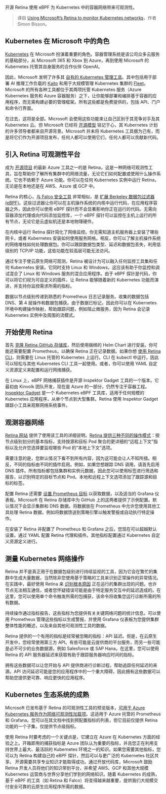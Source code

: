 
<!--
title: 使用Microsoft的Retina监控Kubernetes网络
cover: ./cover.png
-->

开源 Retina 使用 eBPF 为 Kubernetes 中的容器网络带来可观测性。

> 译自 [Using Microsoft’s Retina to monitor Kubernetes networks](https://www.infoworld.com/article/3714683/using-microsoft-s-retina-to-monitor-kubernetes-networks.html)，作者 Simon Bisson。


## Kubernetes 在 Microsoft 中的角色

[Kubernetes](https://www.infoworld.com/article/3268073/what-is-kubernetes-your-next-application-platform.html) 在 Microsoft 扮演着重要的角色。容器管理系统是该公司众多云服务的基础部分，从 Microsoft 365 和 Xbox 到 Azure，再到使用 Microsoft 的 Kubernetes 托管其自身服务的合作伙伴 OpenAI。

因此，Microsoft 发明了许多其 [自有的 Kubernetes 管理工具](https://www.infoworld.com/article/3714767/building-a-smarter-azure-kubernetes-for-developers.html)。其中包括用于部署 AI 推理工作负载的 [Kaito](https://github.com/Azure/kaito) 和用于大规模管理 Kubernetes 集群的 [Fleet](https://learn.microsoft.com/en-us/azure/kubernetes-fleet/overview)。Microsoft 的所有各种工具都位于其两项托管 Kubernetes 服务（Azure Kubernetes 服务和 Azure 容器服务）之下，让你能够部署和编排基于容器的应用程序，而无需构建必要的管理框架。所有这些都是免费提供的，包括 API、门户和命令行界面。

在过去，这将是全部。Microsoft 会使用这些功能来让自己区别于其竞争对手及其 Kubernetes 云。但 Microsoft 已经将 [开源模型](https://www.infoworld.com/article/3429076/what-is-open-source-software-open-source-and-foss-explained.html) 铭记于心，其 Kubernetes 计划的许多领导者都来自开源背景。Microsoft 并未将 Kubernetes 工具据为己有，而是将它们作为开源项目发布，任何人都可以使用它们，任何人都可以贡献新代码。

## 引入 Retina 可观测性平台

成为 [开源项目](https://azure.microsoft.com/en-us/blog/microsoft-open-sources-retina-a-cloud-native-container-networking-observability-platform/) 的最新 Azure 工具之一的是 Retina，这是一种网络可观测性工具，旨在帮助你了解所有集群中的网络流量，无论它们如何配置或使用什么操作系统。它也不依赖于 Azure 功能。你可以在任何 Kubernetes 实例中运行 Retina，无论是在本地还是在 AWS、Azure 或 GCP 中。

Retina 的核心，[与 Falco 安全工具](https://www.infoworld.com/article/3714269/securing-azure-kubernetes-with-falco.html) 非常相似，是 [扩展 Berkeley 数据包过滤器 (eBPF)](https://ebpf.io/)。这些过滤器让你可以在主机操作系统的内核中运行代码，在应用程序容器之外，因此你可以使用 eBPF 探针而不会显著影响你正在运行的代码。无需向容器添加代理或向代码添加监控库，一个 eBPF 探针可以监控在主机上运行的所有节点，无论它是云虚拟机还是本地物理硬件。

在内核中运行 Retina 探针简化了网络监控。你无需知道主机服务器上安装了哪些网卡，或者 Kubernetes 安装如何使用服务网格。相反，你可以了解主机操作系统的网络堆栈如何处理数据包。你可以跟踪数据包类型、延迟和数据包丢失，利用低级别的 TCP/IP 功能，这些功能在较高层可能无法访问。

通过专注于使云原生网络可观测，Retina 被设计为可以融入任何监控工具集和任何 Kubernetes 安装。它同时支持 Linux 和 Windows，这应该有助于你监控和调试混合了 Linux 和 Windows 服务的混合应用程序。由于 eBPF 探针是代码，你可以将它们视为可自定义的插件，让 Retina 能够随着新的 Kubernetes 功能而演进，并支持你监控需求所需的指标。

数据以节点级别传递到熟悉的 Prometheus 日志记录服务。收集的数据包括 DNS、第 4 层操作和数据包捕获。由于数据已标记，因此你可以在 Kubernetes 环境中构建操作映射，帮助跟踪问题，例如阻止微服务，因为 Retina 会记录 Kubernetes 实例中及周围的流模式。

## 开始使用 Retina

首先 [克隆 Retina GitHub 存储库](https://github.com/microsoft/retina)，然后使用捆绑的 Helm Chart 进行安装。你可能还需要配置 Prometheus，以确保 Retina 正在记录数据。如果你想 [使用 Retina CLI](https://retina.sh/docs/installation/cli/)，则需要在 Linux 托管的 Kubernetes 上运行。CLI 在 kubectl 中运行，因此可以轻松与其他 Kubernetes CLI 工具一起使用。或者，你可以使用 YAML 自定义资源定义来配置和运行网络捕获。

在 Linux 上，eBPF 网络捕获插件是开源 Inspektor Gadget 工具的一个版本。它最初由 Kinvolk 团队开发，现在是 Azure 的一部分，仍然专注于容器工程。[Inspektor Gadget](https://www.inspektor-gadget.io/) 是一个 Kubernetes eBPF 工具库，适用于任何规模的 Kubernetes 应用程序，从单个节点到大型集群。Retina 使用 Inspektor Gadget 跟踪小工具来观察网络系统事件。

## 观测容器网络

[Retina 网站](https://retina.sh/) 提供了使用该工具的详细说明。[Retina 提供三种不同的操作模式](https://retina.sh/docs/metrics/modes/)：按节点级别划分的基本指标，支持按源和目标 Pod 聚合的更详细的“远程上下文”指标以及允许您选择要监视哪些 Pod 的“本地上下文”选项。

需要注意的是，您默认情况下看不到所有内容，因为这可能会让人不知所措。相反，不同的指标由不同的插件启用。例如，如果您想跟踪 DNS 调用，请首先启用 DNS 插件。所有指标都包括集群和实例元数据，因此您可以使用标签进行筛选和报告，以识别特定的目标节点和 Pod。本地和远程上下文选项添加了跟踪源和目标的标签。

配置 Retina 还需要 [设置 Prometheus 目标](https://retina.sh/docs/installation/prometheus-unmanaged) 以获取数据，以及适当的 Grafana 仪表板。Microsoft 在 Retina 存储库中为 GitHub 上的这两者提供了示例配置。默认情况下会显示集群和 DNS 数据。将数据放在 Prometheus 中允许您使用其他工具处理 Retina 数据，例如将数据馈送到策略引擎以触发警报或自动执行特定操作。

在安装了 Retina 并配置了 Prometheus 和 Grafana 之后，您现在可以超越默认设置，通过 YAML 配置 Retina 代理和插件。其他指标配置通过 Kubernetes 自定义资源定义进行。

## 测量 Kubernetes 网络操作

Retina 并不是真正用于在数据包级别进行持续监视的工具，因为它会在繁忙的集群中生成大量数据，当然除非您使用基于策略的工具来识别正常操作的异常情况。在实践中，最好使用 Retina 来 [识别根本原因](https://www.infoworld.com/article/3714761/4-steps-to-improve-root-cause-analysis.html) 正在运行的集群出现的问题。也许节点无法相互通信，或者您怀疑错误可能是由于特定服务交互中的延迟造成的。在这里，您可以使用单个命令触发所需的包捕获，该命令将收集您运行诊断所需的所有数据。

持续操作通过指标报告，这些指标为您提供有关关键网络问题的统计信息。可以使用 Prometheus 管理这些指标以生成警报，并使用 Grafana 仪表板为您提供集群整体性能的概述，以及来自其他可观测性工具的数据。

Retina 提供的一个有用的指标是经常被忽略的指标：API 延迟。但是，在云原生开发中，您经常使用第三方 API。有些可能是云提供商的平台服务，而另一些可能是必不可少的业务数据源，例如 Salesforce 或 SAP Hana。在这里，您可以使用 Retina 的 API 服务器延迟来获取有助于跟踪服务器响应时间的指标。

拥有这些数据可以让您开始与 API 提供商进行诊断过程，帮助追踪任何延迟的来源。API 访问延迟可能是您的应用程序中的一个重大障碍，因此拥有这些数据可以帮助您提供更可靠、响应更快的应用程序。

## Kubernetes 生态系统的成熟

Microsoft 已发布基于 Retina 的可观测性工具的预览版本，[可用于 Azure Kubernetes 服务作为网络可观测性加载项](https://learn.microsoft.com/en-us/azure/aks/network-observability-overview)。这适用于 Azure 托管的 Prometheus 和 Grafana。您可以在其文档中找到预配置指标的列表，但它目前仅提供 Retina 功能的一个子集，仅提供节点级指标。

使用 Retina 时要考虑的一个关键点是，它建立在 Azure 在 Kubernetes 方面的经验之上。开箱即用的捕获指标是 Azure 团队认为重要的指标，并且您正在利用支持世界上最大、最活跃的 Kubernetes 环境之一的知识。如果您需要其他指标，您可以为 Retina 构建自己的 eBPF 探针，然后可以与更广泛的 Kubernetes 社区共享。
开源需要共享专业知识才能取得成功。通过开放代码库，Microsoft 鼓励 Retina 开发人员将他们的知识带到平台，并希望 AWS、GCP 和其他大规模 Kubernetes 运营商与世界分享他们学到的网络知识。随着 Kubernetes 的成熟，基于 eBPF 的工具（如 Retina 和 Falco）将变得越来越重要，提供我们大规模交付安全可靠的云原生应用程序所需的数据。
